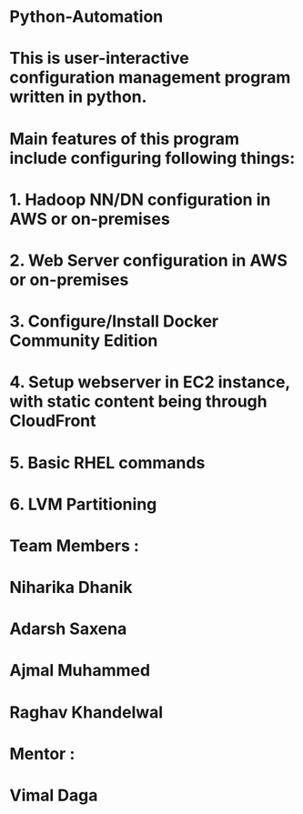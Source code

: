 # Python-Automation
# This  is user-interactive  configuration  management program  written  in  python.  
# Main features of this program include configuring following things:
# 1. Hadoop NN/DN configuration in AWS  or on-premises
# 2. Web Server  configuration in AWS  or  on-premises
# 3. Configure/Install   Docker   Community    Edition
# 4. Setup  webserver  in  EC2  instance,  with static content being through CloudFront
# 5. Basic RHEL commands
# 6. LVM Partitioning

# Team Members :
#  Niharika Dhanik	 
#  Adarsh Saxena     
#  Ajmal Muhammed
#  Raghav Khandelwal

# Mentor :
# Vimal Daga
